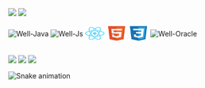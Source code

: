 <div>
  <div >
    <img src="https://github-readme-stats.vercel.app/api/top-langs/?username=wellingtonolive&layout=compact&langs_count=7&theme=dark"/>
    <img src="https://github-readme-stats.vercel.app/api?username=wellingtonolive&show_icons=true&theme=dark&include_all_commits=true&count_private=true"/>
  </div>
  <div style="display: inline_block"><br>
    <img align="center" alt="Well-Java" height="30" width="40" src="https://cdn.jsdelivr.net/gh/devicons/devicon/icons/java/java-original-wordmark.svg">
    <img align="center" alt="Well-Js" height="30" width="40" src="https://cdn.jsdelivr.net/gh/devicons/devicon/icons/javascript/javascript-original.svg">
    <img align="center" alt="Well-React" height="30" width="40" src="https://raw.githubusercontent.com/devicons/devicon/master/icons/react/react-original.svg">
    <img align="center" alt="Well-HTML" height="30" width="40" src="https://raw.githubusercontent.com/devicons/devicon/master/icons/html5/html5-original.svg">
    <img align="center" alt="Well-CSS" height="30" width="40" src="https://raw.githubusercontent.com/devicons/devicon/master/icons/css3/css3-original.svg">
    <img align="center" alt="Well-Oracle" height="30" width="40" src="https://cdn.jsdelivr.net/gh/devicons/devicon/icons/oracle/oracle-original.svg">
  </div>
  
  ##
 
  <div> 
    <a href = "mailto:wellingtoncarvalho11@gmail.com"><img src="https://img.shields.io/badge/-Gmail-%23333?style=for-the-badge&logo=gmail&logoColor=white" target="_blank"></a>
    <a href="https://www.linkedin.com/in/wellington-oliveira-9bbb64174/" target="_blank"><img src="https://img.shields.io/badge/-LinkedIn-%230077B5?style=for-the-         badge&logo=linkedin&logoColor=white" target="_blank"></a>
    <a href="https://discord.gg/U9ndPUb9" target="_blank"><img src="https://img.shields.io/badge/Discord-7289DA?style=for-the-badge&logo=discord&logoColor=white" target="_blank"></a> 
 
  ![Snake animation](https://github.com/wellingtonolive/wellingtonolive/blob/output/github-contribution-grid-snake.svg)
 
  </div>
</div>
